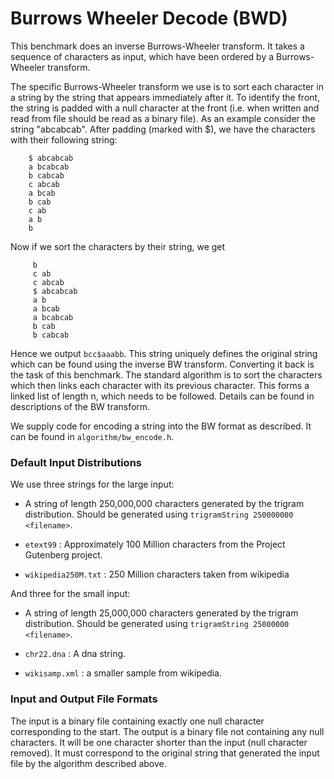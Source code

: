 # Burrows Wheeler Decode (BWD)

  This benchmark does an inverse Burrows-Wheeler transform.
  It takes a sequence of characters as input, which have been ordered by a
  Burrows-Wheeler transform.

  The specific Burrows-Wheeler transform we use is to sort each
  character in a string by the string that appears immediately after
  it.  To identify the front, the string is padded with a null
  character at the front (i.e.  when written and read from file should
  be read as a binary file).  As an example consider the string
  "abcabcab".  After padding (marked with $), we have the 
  characters with their following string:

```
    $ abcabcab
    a bcabcab
    b cabcab
    c abcab
    a bcab
    b cab
    c ab
    a b
    b 
```

  Now if we sort the characters by their string, we get

```
     b 
     c ab
     c abcab
     $ abcabcab  
     a b
     a bcab
     a bcabcab
     b cab
     b cabcab
```

Hence we output `bcc$aaabb`.  This string uniquely defines the
original string which can be found using the inverse BW transform.
Converting it back is the task of this benchmark.  The standard
algorithm is to sort the characters which then links each character
with its previous character.  This forms a linked list of length n,
which needs to be followed.  Details can be found in descriptions of
the BW transform.

We supply code for encoding a string into the BW format as described.
It can be found in `algorithm/bw_encode.h`.

### Default Input Distributions

We use three strings for the large input:

- A string of length 250,000,000 characters generated by the trigram 
distribution.  Should be generated using `trigramString 250000000 <filename>`.

- `etext99` : Approximately 100 Million characters from the Project Gutenberg project. 

- `wikipedia250M.txt` : 250 Million characters taken from wikipedia

And three for the small input:

- A string of length 25,000,000 characters generated by the trigram 
distribution.  Should be generated using `trigramString 25000000
<filename>`.

- `chr22.dna` : A dna string.

- `wikisamp.xml` : a smaller sample from wikipedia.

### Input and Output File Formats 

The input is a binary file containing exactly one null character 
corresponding to the start.  The output is a binary file not 
containing any null characters.  It will be one character shorter than 
the input (null character removed).  It must correspond to the 
original string that generated the input file by the algorithm 
described above. 

